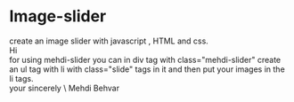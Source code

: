 # Image-slider
create an image slider with javascript , HTML and css.\
Hi\
for using mehdi-slider you can in div tag with class="mehdi-slider" create an ul tag with li with class="slide" tags in it and then put your images in the li tags.\
  your sincerely \ 
  Mehdi Behvar
